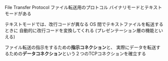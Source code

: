 File Transfer Protocol
ファイル転送用のプロトコル
バイナリモードとテキストモードがある

テキストモードでは、改行コードが異なる OS 間でテキストファイルを転送するときに
自動的に改行コードを変換してくれる (プレゼンテーション層の機能といえる)

ファイル転送の指示をするための**指示コネクション**と、
実際にデータを転送するための**データコネクション**という２つのTCPコネクションを確立する
